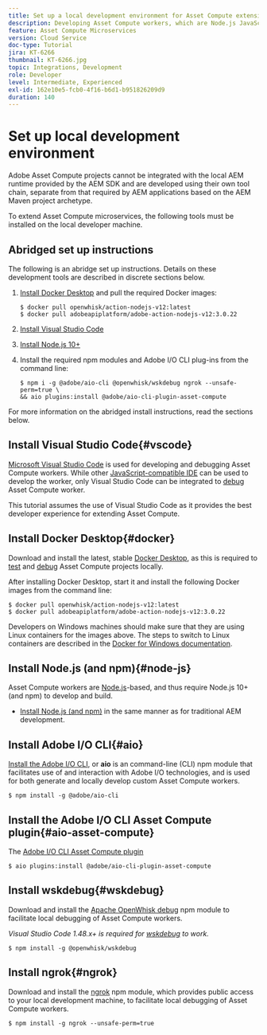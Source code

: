 ```yaml
---
title: Set up a local development environment for Asset Compute extensibility
description: Developing Asset Compute workers, which are Node.js JavaScript applications, require specific development tooling that differs from traditional AEM development, ranging from Node.js and various npm modules to Docker Desktop and Microsoft Visual Studio Code.
feature: Asset Compute Microservices
version: Cloud Service
doc-type: Tutorial
jira: KT-6266
thumbnail: KT-6266.jpg
topic: Integrations, Development
role: Developer
level: Intermediate, Experienced
exl-id: 162e10e5-fcb0-4f16-b6d1-b951826209d9
duration: 140
---
```

# Set up local development environment

Adobe Asset Compute projects cannot be integrated with the local AEM runtime provided by the AEM SDK and are developed using their own tool chain, separate from that required by AEM applications based on the AEM Maven project archetype.

To extend Asset Compute microservices, the following tools must be installed on the local developer machine.

## Abridged set up instructions

The following is an abridge set up instructions. Details on these development tools are described in discrete sections below.

1. [Install Docker Desktop](https://www.docker.com/products/docker-desktop) and pull the required Docker images:

    ```
    $ docker pull openwhisk/action-nodejs-v12:latest
    $ docker pull adobeapiplatform/adobe-action-nodejs-v12:3.0.22
    ```

1. [Install Visual Studio Code](https://code.visualstudio.com/download)
1. [Install Node.js 10+](../../local-development-environment/development-tools.md#node-js)
1.  Install the required npm modules and Adobe I/O CLI plug-ins from the command line:

    ```
    $ npm i -g @adobe/aio-cli @openwhisk/wskdebug ngrok --unsafe-perm=true \
    && aio plugins:install @adobe/aio-cli-plugin-asset-compute
    ```

For more information on the abridged install instructions, read the sections below.

## Install Visual Studio Code{#vscode}

[Microsoft Visual Studio Code](https://code.visualstudio.com/download) is used for developing and debugging Asset Compute workers. While other [JavaScript-compatible IDE](../../local-development-environment/development-tools.md#set-up-the-development-ide) can be used to develop the worker, only Visual Studio Code can be integrated to [debug](../test-debug/debug.md) Asset Compute worker.

This tutorial assumes the use of Visual Studio Code as it provides the best developer experience for extending Asset Compute.

## Install Docker Desktop{#docker}

Download and install the latest, stable [Docker Desktop](https://www.docker.com/products/docker-desktop), as this is required to [test](../test-debug/test.md) and [debug](../test-debug/debug.md) Asset Compute projects locally.

After installing Docker Desktop, start it and install the following Docker images from the command line:

```
$ docker pull openwhisk/action-nodejs-v12:latest
$ docker pull adobeapiplatform/adobe-action-nodejs-v12:3.0.22
```

Developers on Windows machines should make sure that they are using Linux containers for the images above. The steps to switch to Linux containers are described in the [Docker for Windows documentation](https://docs.docker.com/docker-for-windows/).

## Install Node.js (and npm){#node-js}

Asset Compute workers are [Node.js](https://nodejs.org/)-based, and thus require Node.js 10+ (and npm) to develop and build.

+ [Install Node.js (and npm)](../../local-development-environment/development-tools.md#node-js) in the same manner as for traditional AEM development.

## Install Adobe I/O CLI{#aio}

[Install the Adobe I/O CLI](../../local-development-environment/development-tools.md#aio-cli), or __aio__ is an command-line (CLI) npm module that facilitates use of and interaction with Adobe I/O technologies, and is used for both generate and locally develop custom Asset Compute workers. 

```
$ npm install -g @adobe/aio-cli
```

## Install the Adobe I/O CLI Asset Compute plugin{#aio-asset-compute}

The [Adobe I/O CLI Asset Compute plugin](https://github.com/adobe/aio-cli-plugin-asset-compute)

```
$ aio plugins:install @adobe/aio-cli-plugin-asset-compute
```

## Install wskdebug{#wskdebug}

Download and install the [Apache OpenWhisk debug](https://www.npmjs.com/package/@openwhisk/wskdebug) npm module to facilitate local debugging of Asset Compute workers.

_Visual Studio Code 1.48.x+ is required for [wskdebug](#wskdebug) to work._

```
$ npm install -g @openwhisk/wskdebug
```

## Install ngrok{#ngrok}

Download and install the [ngrok](https://www.npmjs.com/package/ngrok) npm module, which provides public access to your local development machine, to facilitate local debugging of Asset Compute workers.

```
$ npm install -g ngrok --unsafe-perm=true
```
